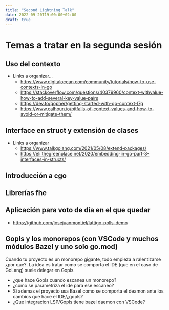```yaml
---
title: "Second Lightning Talk"
date: 2022-09-20T19:00:00+02:00
draft: true
---
```


# Temas a tratar en la segunda sesión

## Uso del contexto

- Links a organizar...
    - https://www.digitalocean.com/community/tutorials/how-to-use-contexts-in-go
    - https://stackoverflow.com/questions/40379960/context-withvalue-how-to-add-several-key-value-pairs
    - https://dev.to/gopher/getting-started-with-go-context-l7g
    - https://www.calhoun.io/pitfalls-of-context-values-and-how-to-avoid-or-mitigate-them/

## Interface en struct y extensión de clases

- Links a organizar
    - https://www.talkgolang.com/2021/05/08/extend-packages/
    - https://eli.thegreenplace.net/2020/embedding-in-go-part-3-interfaces-in-structs/

## Introducción a cgo
## Librerías fhe
## Aplicación para voto de día en el que quedar
- https://github.com/josejuanmontiel/lattigo-polls-demo

## Gopls y los monorepos (con VSCode y muchos módulos Bazel y uno solo go.mod)
Cuando tu proyecto es un monorepo gigante, todo empieza a ralentizarse ¿por que?. La idea es tratar como se comporta el IDE (que en el caso de GoLang) suele delegar en Gopls.

- ¿que hace Gopls cuando escanea un monorepo? 
- ¿como se parametriza el ide para ese escaneo?
- Si ademas el proyecto usa Bazel como se comporta el deamon ante los cambios que hace el IDE/¿gopls?
- ¿Que integracion LSP/Gopls tiene bazel daemon con VSCode?